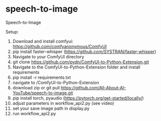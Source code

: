 # speech-to-image
Speech-to-Image

Setup:
1. Download and install comfyui: https://github.com/comfyanonymous/ComfyUI
2. pip install faster-whisper (https://github.com/SYSTRAN/faster-whisper)
3. Navigate to your ComfyUI directory
4. git clone https://github.com/pydn/ComfyUI-to-Python-Extension.git
5. Navigate to the ComfyUI-to-Python-Extension folder and install requirements
6. pip install -r requirements.txt
7. navigate to /ComfyUI-to-Python-Extension
8. download zip or git pull https://github.com/All-About-AI-YouTube/speech-to-image.git
9. pip install torch, pyaudio (https://pytorch.org/get-started/locally/)
10. adjust parameters in workflow_api2.py (see video)
11. set your save image path in display.py
12. run workflow_api2.py
